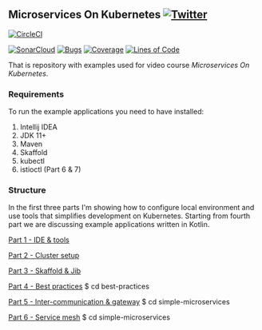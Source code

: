 ## Microservices On Kubernetes [![Twitter](https://img.shields.io/twitter/follow/piotr_minkowski.svg?style=social&logo=twitter&label=Follow%20Me)](https://twitter.com/piotr_minkowski)

[![CircleCI](https://circleci.com/gh/piomin/course-kubernetes-microservices.svg?style=svg)](https://circleci.com/gh/piomin/course-kubernetes-microservices)

[![SonarCloud](https://sonarcloud.io/images/project_badges/sonarcloud-black.svg)](https://sonarcloud.io/dashboard?id=piomin_course-kubernetes-microservices)
[![Bugs](https://sonarcloud.io/api/project_badges/measure?project=piomin_course-kubernetes-microservices&metric=bugs)](https://sonarcloud.io/dashboard?id=piomin_course-kubernetes-microservices)
[![Coverage](https://sonarcloud.io/api/project_badges/measure?project=piomin_course-kubernetes-microservices&metric=coverage)](https://sonarcloud.io/dashboard?id=piomin_course-kubernetes-microservices)
[![Lines of Code](https://sonarcloud.io/api/project_badges/measure?project=piomin_course-kubernetes-microservices&metric=ncloc)](https://sonarcloud.io/dashboard?id=piomin_course-kubernetes-microservices)

That is repository with examples used for video course _Microservices On Kubernetes_.

### Requirements
To run the example applications you need to have installed:
1. Intellij IDEA
2. JDK 11+
3. Maven
4. Skaffold
5. kubectl
6. istioctl (Part 6 & 7)

### Structure 
In the first three parts I'm showing how to configure local environment and use tools that simplifies development on Kubernetes.
Starting from fourth part we are discussing example applications written in Kotlin.

[Part 1 - IDE & tools](https://www.youtube.com/watch?v=88u31ouE6m8)

[Part 2 - Cluster setup](https://www.youtube.com/watch?v=5tndHJXdDkE)

[Part 3 - Skaffold & Jib](https://www.youtube.com/watch?v=lO1TzZWy56E)

[Part 4 - Best practices](https://www.youtube.com/watch?v=ayoT9U4Pd8Y)
$ cd best-practices

[Part 5 - Inter-communication & gateway](https://www.youtube.com/watch?v=vT-tUogVOhk)
$ cd simple-microservices

[Part 6 - Service mesh](https://www.youtube.com/watch?v=TYpRzK03N80)
$ cd simple-microservices
